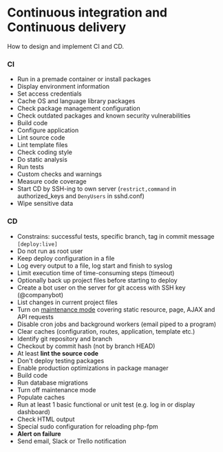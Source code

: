 # Continuous integration and Continuous delivery

How to design and implement CI and CD.

### CI

- Run in a premade container or install packages
- Display environment information
- Set access credentials
- Cache OS and language library packages
- Check package management configuration
- Check outdated packages and known security vulnerabilities
- Build code
- Configure application
- Lint source code
- Lint template files
- Check coding style
- Do static analysis
- Run tests
- Custom checks and warnings
- Measure code coverage
- Start CD by SSH-ing to own server (`restrict,command` in authorized_keys and `DenyUsers` in sshd.conf)
- Wipe sensitive data

### CD

- Constrains: successful tests, specific branch, tag in commit message `[deploy:live]`
- Do not run as root user
- Keep deploy configuration in a file
- Log every output to a file, log start and finish to syslog
- Limit execution time of time-consuming steps (timeout)
- Optionally back up project files before starting to deploy
- Create a bot user on the server for git access with SSH key (@companybot)
- List changes in current project files
- Turn on [maintenance mode](https://github.com/laravel/framework/blob/18402cd4b83fd1d944f3baa0d8cc26d7dfcce333/src/Illuminate/Foundation/Application.php#L927-L930)
  covering static resource, page, AJAX and API requests
- Disable cron jobs and background workers (email piped to a program)
- Clear caches (configuration, routes, application, template etc.)
- Identify git repository and branch
- Checkout by commit hash (not by branch HEAD)
- At least **lint the source code**
- Don't deploy testing packages
- Enable production optimizations in package manager
- Build code
- Run database migrations
- Turn off maintenance mode
- Populate caches
- Run at least 1 basic functional or unit test (e.g. log in or display dashboard)
- Check HTML output
- Special sudo configuration for reloading php-fpm
- **Alert on failure**
- Send email, Slack or Trello notification

